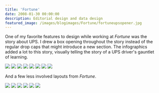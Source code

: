 ```yaml
---
title: 'Fortune'
date: 2008-01-30 00:00:00
description: Editorial design and data design
featured_image: /images/blogimages/Fortune/fortuneupsopener.jpg
---
```


One of my favorite features to design while working at *Fortune* was the story about UPS. I drew a box opening throughout the story instead of the regular drop caps that might introduce a new section. The infographics added a lot to this story, visually telling the story of a UPS driver's gauntlet of learning.

<div class="gallery" data-columns="3">
	<img src="/images/blogimages/Fortune/UPS.W.11.12_07.FINAL-1.jpg">
	<img src="/images/blogimages/Fortune/UPS.W.11.12_07.FINAL-2.jpg">
	<img src="/images/blogimages/Fortune/UPS.W.11.12_07.FINAL-3.jpg">
	<img src="/images/blogimages/Fortune/UPS.W.11.12_07.FINAL-4.jpg">
	<img src="/images/blogimages/Fortune/UPS.W.11.12_07.FINAL-5.jpg">
	<img src="/images/blogimages/Fortune/UPS.W.11.12_07.FINAL-6.jpg">
	<img src="/images/blogimages/Fortune/UPS.W.11.12_07.FINAL-7.jpg">
	<img src="/images/blogimages/Fortune/UPS.W.11.12_07.FINAL-8.jpg">
</div>

And a few less involved layouts from *Fortune*.

<div class="gallery" data-columns="3">
	<img src="/images/blogimages/Fortune/MON.2.18.08.FINALR1.jpg">
	<img src="/images/blogimages/Fortune/schumacher-investing_lowres-1.jpg">
	<img src="/images/blogimages/Fortune/schumacher-investing_lowres-2.jpg">
	<img src="/images/blogimages/Fortune/schumacher-investing_lowres-3.jpg">
	<img src="/images/blogimages/Fortune/schumacher-investing_lowres-4.jpg">
	<img src="/images/blogimages/Fortune/WOR.12.10.07.FINAL.jpg">
	</div>
